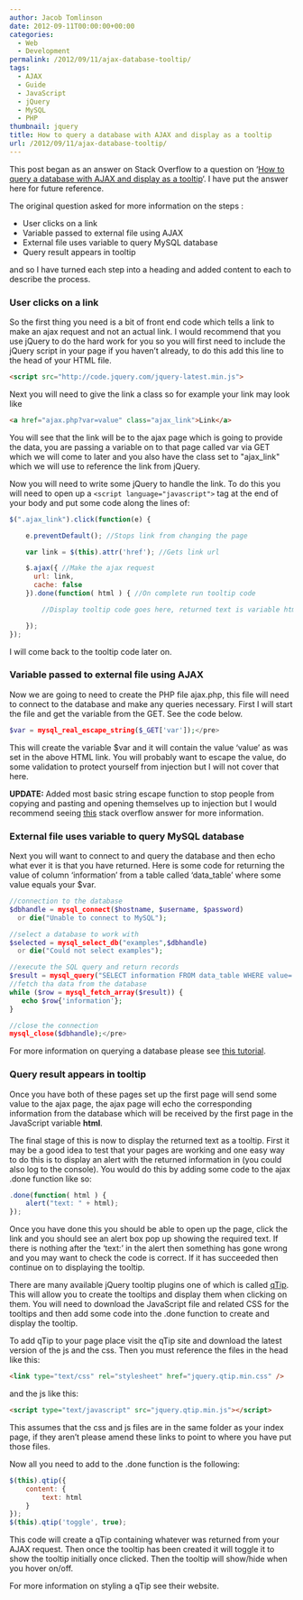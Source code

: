 ```yaml
---
author: Jacob Tomlinson
date: 2012-09-11T00:00:00+00:00
categories:
  - Web
  - Development
permalink: /2012/09/11/ajax-database-tooltip/
tags:
  - AJAX
  - Guide
  - JavaScript
  - jQuery
  - MySQL
  - PHP
thumbnail: jquery
title: How to query a database with AJAX and display as a tooltip
url: /2012/09/11/ajax-database-tooltip/
---
```


This post began as an answer on Stack Overflow to a question on &#8216;<a href="http://stackoverflow.com/questions/12291654/netflix-style-tooltip-with-ajax-jquery-php-and-mysql/12366841#12366841" target="_blank">How to query a database with AJAX and display as a tooltip</a>&#8216;. I have put the answer here for future reference.

The original question asked for more information on the steps :

*   User clicks on a link
*   Variable passed to external file using AJAX
*   External file uses variable to query MySQL database
*   Query result appears in tooltip


and so I have turned each step into a heading and added content to each to describe the process.


### User clicks on a link


So the first thing you need is a bit of front end code which tells a link to make an ajax request and not an actual link. I would recommend that you use jQuery to do the hard work for you so you will first need to include the jQuery script in your page if you haven&#8217;t already, to do this add this line to the head of your HTML file.

```html
<script src="http://code.jquery.com/jquery-latest.min.js">
```

Next you will need to give the link a class so for example your link may look like

```html
<a href="ajax.php?var=value" class="ajax_link">Link</a>
```

You will see that the link will be to the ajax page which is going to provide the data, you are passing a variable on to that page called var via GET which we will come to later and you also have the class set to "ajax_link" which we will use to reference the link from jQuery.

Now you will need to write some jQuery to handle the link. To do this you will need to open up a `<script language="javascript">` tag at the end of your body and put some code along the lines of:

```javascript
$(".ajax_link").click(function(e) {

    e.preventDefault(); //Stops link from changing the page

    var link = $(this).attr('href'); //Gets link url

    $.ajax({ //Make the ajax request
      url: link,
      cache: false
    }).done(function( html ) { //On complete run tooltip code

        //Display tooltip code goes here, returned text is variable html

    });
});
```

I will come back to the tooltip code later on.

### Variable passed to external file using AJAX
Now we are going to need to create the PHP file ajax.php, this file will need to connect to the database and make any queries necessary. First I will start the file and get the variable from the GET. See the code below.

```php
$var = mysql_real_escape_string($_GET['var']);</pre>
```

This will create the variable $var and it will contain the value &#8216;value&#8217; as was set in the above HTML link. You will probably want to escape the value, do some validation to protect yourself from injection but I will not cover that here.

**UPDATE:** Added most basic string escape function to stop people from copying and pasting and opening themselves up to injection but I would recommend seeing <a title="Stack Overflow MySQL Injection" href="http://stackoverflow.com/a/7528395/1003288" target="_blank">this</a> stack overflow answer for more information.

### External file uses variable to query MySQL database
Next you will want to connect to and query the database and then echo what ever it is that you have returned. Here is some code for returning the value of column &#8216;information&#8217; from a table called &#8216;data_table&#8217; where some value equals your $var.

```php
//connection to the database
$dbhandle = mysql_connect($hostname, $username, $password)
  or die("Unable to connect to MySQL");

//select a database to work with
$selected = mysql_select_db("examples",$dbhandle)
  or die("Could not select examples");

//execute the SQL query and return records
$result = mysql_query("SELECT information FROM data_table WHERE value='$var'");
//fetch tha data from the database
while ($row = mysql_fetch_array($result)) {
   echo $row{'information'};
}

//close the connection
mysql_close($dbhandle);</pre>
```

For more information on querying a database please see <a href="http://webcheatsheet.com/php/connect_mysql_database.php" target="_blank">this tutorial</a>.

### Query result appears in tooltip
Once you have both of these pages set up the first page will send some value to the ajax page, the ajax page will echo the corresponding information from the database which will be received by the first page in the JavaScript variable **html**.

The final stage of this is now to display the returned text as a tooltip. First it may be a good idea to test that your pages are working and one easy way to do this is to display an alert with the returned information in (you could also log to the console). You would do this by adding some code to the ajax .done function like so:

```javascript
.done(function( html ) {
    alert("text: " + html);
});
```

Once you have done this you should be able to open up the page, click the link and you should see an alert box pop up showing the required text. If there is nothing after the &#8216;text:&#8217; in the alert then something has gone wrong and you may want to check the code is correct. If it has succeeded then continue on to displaying the tooltip.

There are many available jQuery tooltip plugins one of which is called <a href="http://craigsworks.com/projects/qtip2/" target="_blank">qTip</a>. This will allow you to create the tooltips and display them when clicking on them. You will need to download the JavaScript file and related CSS for the tooltips and then add some code into the .done function to create and display the tooltip.

To add qTip to your page place visit the qTip site and download the latest version of the js and the css. Then you must reference the files in the head like this:

```html
<link type="text/css" rel="stylesheet" href="jquery.qtip.min.css" />
```

and the js like this:

```html
<script type="text/javascript" src="jquery.qtip.min.js"></script>
```

This assumes that the css and js files are in the same folder as your index page, if they aren&#8217;t please amend these links to point to where you have put those files.

Now all you need to add to the .done function is the following:

```javascript
$(this).qtip({
    content: {
        text: html
    }
});
$(this).qtip('toggle', true);
```

This code will create a qTip containing whatever was returned from your AJAX request. Then once the tooltip has been created it will toggle it to show the tooltip initially once clicked. Then the tooltip will show/hide when you hover on/off.

For more information on styling a qTip see their website.
